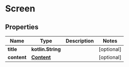 
# Screen

## Properties
Name | Type | Description | Notes
------------ | ------------- | ------------- | -------------
**title** | **kotlin.String** |  |  [optional]
**content** | [**Content**](Content.md) |  |  [optional]



